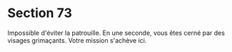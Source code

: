 # Section 73

Impossible d'éviter la patrouille. En une seconde, vous êtes cerné 
par des visages grimaçants. Votre mission s'achève ici.